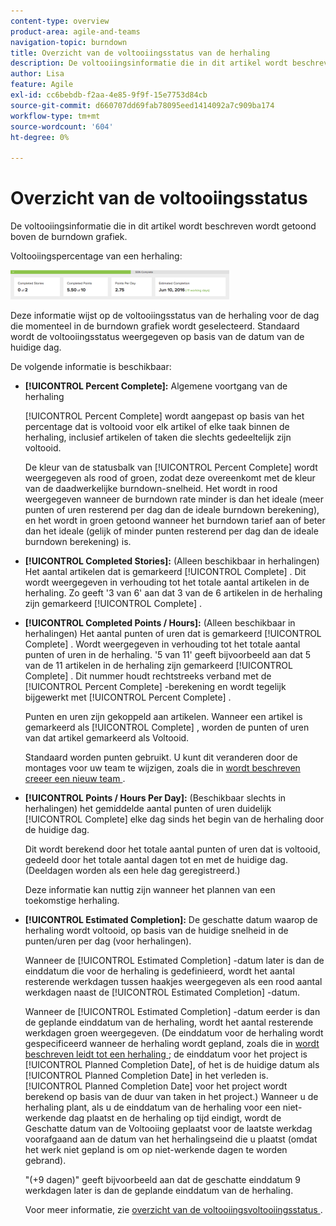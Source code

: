 ```yaml
---
content-type: overview
product-area: agile-and-teams
navigation-topic: burndown
title: Overzicht van de voltooiingsstatus van de herhaling
description: De voltooiingsinformatie die in dit artikel wordt beschreven wordt getoond boven de burndown grafiek.
author: Lisa
feature: Agile
exl-id: cc6bebdb-f2aa-4e85-9f9f-15e7753d84cb
source-git-commit: d660707dd69fab78095eed1414092a7c909ba174
workflow-type: tm+mt
source-wordcount: '604'
ht-degree: 0%

---
```


# Overzicht van de voltooiingsstatus

De voltooiingsinformatie die in dit artikel wordt beschreven wordt getoond boven de burndown grafiek.

Voltooiingspercentage van een herhaling:

![](assets/burndown-percentcomplete-350x47.png)

Deze informatie wijst op de voltooiingsstatus van de herhaling voor de dag die momenteel in de burndown grafiek wordt geselecteerd. Standaard wordt de voltooiingsstatus weergegeven op basis van de datum van de huidige dag.

De volgende informatie is beschikbaar:

* **[!UICONTROL Percent Complete]:** Algemene voortgang van de herhaling

  [!UICONTROL Percent Complete] wordt aangepast op basis van het percentage dat is voltooid voor elk artikel of elke taak binnen de herhaling, inclusief artikelen of taken die slechts gedeeltelijk zijn voltooid.

  De kleur van de statusbalk van [!UICONTROL Percent Complete] wordt weergegeven als rood of groen, zodat deze overeenkomt met de kleur van de daadwerkelijke burndown-snelheid. Het wordt in rood weergegeven wanneer de burndown rate minder is dan het ideale (meer punten of uren resterend per dag dan de ideale burndown berekening), en het wordt in groen getoond wanneer het burndown tarief aan of beter dan het ideale (gelijk of minder punten resterend per dag dan de ideale burndown berekening) is.

* **[!UICONTROL Completed Stories]:** (Alleen beschikbaar in herhalingen) Het aantal artikelen dat is gemarkeerd [!UICONTROL Complete] . Dit wordt weergegeven in verhouding tot het totale aantal artikelen in de herhaling. Zo geeft &#39;3 van 6&#39; aan dat 3 van de 6 artikelen in de herhaling zijn gemarkeerd [!UICONTROL Complete] .
* **[!UICONTROL Completed Points / Hours]:** (Alleen beschikbaar in herhalingen) Het aantal punten of uren dat is gemarkeerd [!UICONTROL Complete] . Wordt weergegeven in verhouding tot het totale aantal punten of uren in de herhaling. &#39;5 van 11&#39; geeft bijvoorbeeld aan dat 5 van de 11 artikelen in de herhaling zijn gemarkeerd [!UICONTROL Complete] . Dit nummer houdt rechtstreeks verband met de [!UICONTROL Percent Complete] -berekening en wordt tegelijk bijgewerkt met [!UICONTROL Percent Complete] .

  Punten en uren zijn gekoppeld aan artikelen. Wanneer een artikel is gemarkeerd als [!UICONTROL Complete] , worden de punten of uren van dat artikel gemarkeerd als Voltooid.

  Standaard worden punten gebruikt. U kunt dit veranderen door de montages voor uw team te wijzigen, zoals die in [ wordt beschreven creeer een nieuw team ](../../../agile/get-started-with-agile-in-workfront/create-an-agile-team.md).

* **[!UICONTROL Points / Hours Per Day]:** (Beschikbaar slechts in herhalingen) het gemiddelde aantal punten of uren duidelijk [!UICONTROL Complete] elke dag sinds het begin van de herhaling door de huidige dag.

  Dit wordt berekend door het totale aantal punten of uren dat is voltooid, gedeeld door het totale aantal dagen tot en met de huidige dag. (Deeldagen worden als een hele dag geregistreerd.)

  Deze informatie kan nuttig zijn wanneer het plannen van een toekomstige herhaling.

* **[!UICONTROL Estimated Completion]:** De geschatte datum waarop de herhaling wordt voltooid, op basis van de huidige snelheid in de punten/uren per dag (voor herhalingen).

  Wanneer de [!UICONTROL Estimated Completion] -datum later is dan de einddatum die voor de herhaling is gedefinieerd, wordt het aantal resterende werkdagen tussen haakjes weergegeven als een rood aantal werkdagen naast de [!UICONTROL Estimated Completion] -datum.

  Wanneer de [!UICONTROL Estimated Completion] -datum eerder is dan de geplande einddatum van de herhaling, wordt het aantal resterende werkdagen groen weergegeven. (De einddatum voor de herhaling wordt gespecificeerd wanneer de herhaling wordt gepland, zoals die in [ wordt beschreven leidt tot een herhaling ](../../../agile/use-scrum-in-an-agile-team/iterations/create-an-iteration.md); de einddatum voor het project is [!UICONTROL Planned Completion Date], of het is de huidige datum als [!UICONTROL Planned Completion Date] in het verleden is. [!UICONTROL Planned Completion Date] voor het project wordt berekend op basis van de duur van taken in het project.) Wanneer u de herhaling plant, als u de einddatum van de herhaling voor een niet-werkende dag plaatst en de herhaling op tijd eindigt, wordt de Geschatte datum van de Voltooiing geplaatst voor de laatste werkdag voorafgaand aan de datum van het herhalingseind die u plaatst (omdat het werk niet gepland is om op niet-werkende dagen te worden gebrand).

  &quot;(+9 dagen)&quot; geeft bijvoorbeeld aan dat de geschatte einddatum 9 werkdagen later is dan de geplande einddatum van de herhaling.

  Voor meer informatie, zie [ overzicht van de voltooiingsvoltooiingsstatus ](#Understanding-How-Days-Off-Affect-the-Burndown-Chart).
